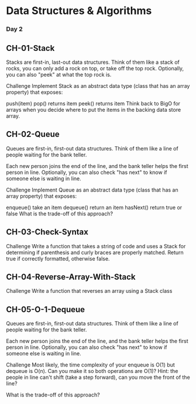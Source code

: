 # Data Structures & Algorithms

### Day 2

## CH-01-Stack

Stacks are first-in, last-out data structures. Think of them like a stack of rocks, you can only add a rock on top, or take off the top rock. Optionally, you can also "peek" at what the top rock is.

Challenge
Implement Stack as an abstract data type (class that has an array property) that exposes:

push(item)
pop() returns item
peek() returns item
Think back to BigO for arrays when you decide where to put the items in the backing data store array.

## CH-02-Queue

Queues are first-in, first-out data structures. Think of them like a line of people waiting for the bank teller.

Each new person joins the end of the line, and the bank teller helps the first person in line. Optionally, you can also check "has next" to know if someone else is waiting in line.

Challenge
Implement Queue as an abstract data type (class that has an array property) that exposes:

enqueue() take an item
dequeue() return an item
hasNext() return true or false
What is the trade-off of this approach?

## CH-03-Check-Syntax

Challenge
Write a function that takes a string of code and uses a Stack for determining if parenthesis and curly braces are properly matched. Return true if correctly formatted, otherwise false.

## CH-04-Reverse-Array-With-Stack

Challenge
Write a function that reverses an array using a Stack class

## CH-05-O-1-Dequeue

Queues are first-in, first-out data structures. Think of them like a line of people waiting for the bank teller.

Each new person joins the end of the line, and the bank teller helps the first person in line. Optionally, you can also check "has next" to know if someone else is waiting in line.

Challenge
Most likely, the time complexity of your enqueue is O(1) but dequeue is O(n). Can you make it so both operations are O(1)? Hint: the people in line can't shift (take a step forward), can you move the front of the line?

What is the trade-off of this approach?

